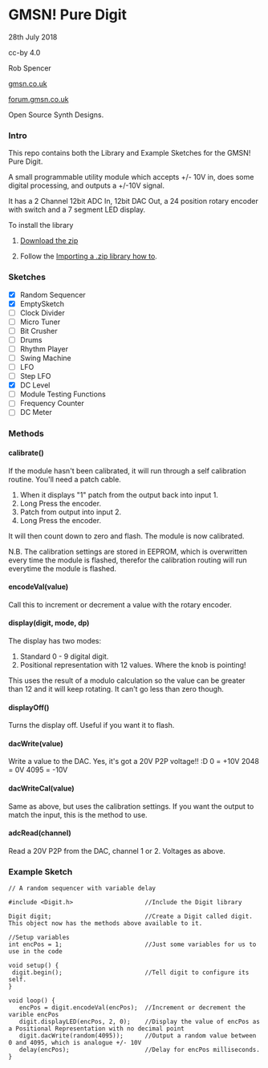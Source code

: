   # GMSN! Pure Digit
  28th July 2018
  
  cc-by 4.0
  
  Rob Spencer
  
  [gmsn.co.uk](https://gmsn.co.uk)
  
  [forum.gmsn.co.uk](https://forum.gmsn.co.uk)
  
  Open Source Synth Designs.
  
  ### Intro
  This repo contains both the Library and Example Sketches for the GMSN! Pure Digit.
  
  A small programmable utility module which accepts +/- 10V in,
  does some digital processing, and outputs a +/-10V signal.
  
  It has a 2 Channel 12bit ADC In, 12bit DAC Out, a 24
  position rotary encoder with switch and a 7 segment LED display.
  
  To install the library
  
  1. [Download the zip](https://github.com/robgmsn/PureDigit/archive/master.zip)
  
  2. Follow the [Importing a .zip library how to](https://www.arduino.cc/en/Guide/Libraries#toc4).
  
  ### Sketches   
  - [x] Random Sequencer
  - [x] EmptySketch
  - [ ] Clock Divider
  - [ ] Micro Tuner
  - [ ] Bit Crusher
  - [ ] Drums
  - [ ] Rhythm Player
  - [ ] Swing Machine
  - [ ] LFO
  - [ ] Step LFO
  - [x] DC Level
  - [ ] Module Testing Functions
  - [ ] Frequency Counter
  - [ ] DC Meter
  
  ### Methods
  
  #### calibrate()
  
  If the module hasn't been calibrated, it will run through a self calibration routine. You'll need a patch cable. 
  
   1. When it displays "1" patch from the output back into input 1. 
   2. Long Press the encoder.
   3. Patch from output into input 2.
   4. Long Press the encoder.
                              
   It will then count down to zero and flash.
   The module is now calibrated.
                              
   N.B. The calibration settings are stored in EEPROM, which is overwritten every time the module is flashed, therefor the calibration routing will run everytime the module is flashed.
                              
  #### encodeVal(value)
  
  Call this to increment or decrement a value with the rotary encoder.
  
  #### display(digit, mode, dp)
  
  The display has two modes:
    
  1. Standard 0 - 9 digital digit.
  2. Positional representation with 12 values. Where the knob is pointing!

  This uses the result of a modulo calculation so the value can be greater than 12 and it will keep rotating. It can't go less than zero though.
                                
  #### displayOff()
  
  Turns the display off. Useful if you want it to flash.
  
  #### dacWrite(value)
  
  Write a value to the DAC. Yes, it's got a 20V P2P voltage!! :D
             0    =   +10V
             2048 =   0V
             4095 =   -10V
  
  #### dacWriteCal(value)
    
  Same as above, but uses the calibration settings. If you want the output to match the input, this is the method to use.
  
  #### adcRead(channel)
    
  Read a 20V P2P from the DAC, channel 1 or 2. Voltages as above.
  
  
  ### Example Sketch
  ```
  // A random sequencer with variable delay 
  
  #include <Digit.h>                    //Include the Digit library
  
  Digit digit;                          //Create a Digit called digit. This object now has the methods above available to it.
  
  //Setup variables
  int encPos = 1;                       //Just some variables for us to use in the code
  
  void setup() {
   digit.begin();                       //Tell digit to configure its self.
  }
  
  void loop() {
     encPos = digit.encodeVal(encPos);  //Increment or decrement the varible encPos
     digit.displayLED(encPos, 2, 0);    //Display the value of encPos as a Positional Representation with no decimal point
     digit.dacWrite(random(4095));      //Output a random value between 0 and 4095, which is analogue +/- 10V
     delay(encPos);                     //Delay for encPos milliseconds.
  }
 ```
